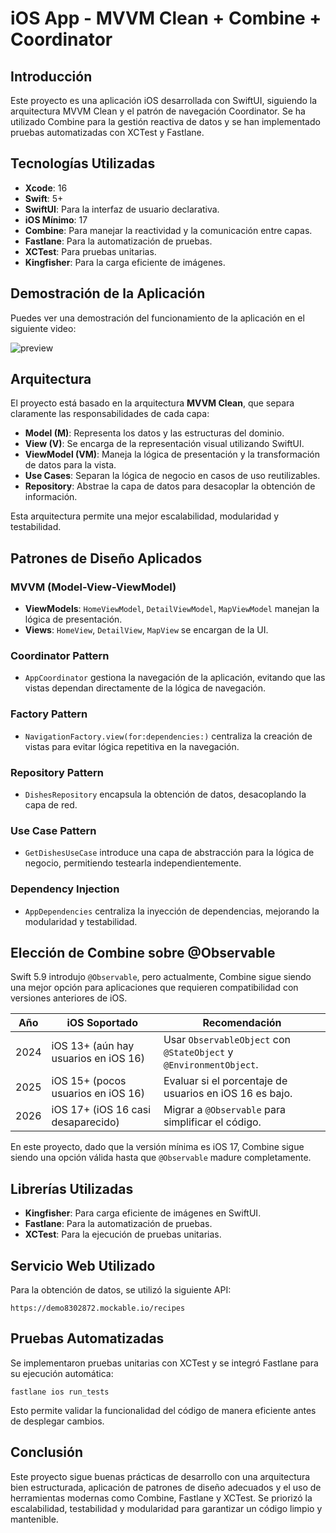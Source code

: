 # iOS App - MVVM Clean + Combine + Coordinator

## Introducción
Este proyecto es una aplicación iOS desarrollada con SwiftUI, siguiendo la arquitectura MVVM Clean y el patrón de navegación Coordinator. Se ha utilizado Combine para la gestión reactiva de datos y se han implementado pruebas automatizadas con XCTest y Fastlane.

## Tecnologías Utilizadas
- **Xcode**: 16
- **Swift**: 5+
- **SwiftUI**: Para la interfaz de usuario declarativa.
- **iOS Mínimo**: 17
- **Combine**: Para manejar la reactividad y la comunicación entre capas.
- **Fastlane**: Para la automatización de pruebas.
- **XCTest**: Para pruebas unitarias.
- **Kingfisher**: Para la carga eficiente de imágenes.

## Demostración de la Aplicación

Puedes ver una demostración del funcionamiento de la aplicación en el siguiente video:

![preview](https://github.com/user-attachments/assets/951a7800-c2d0-4ae2-8d80-81fbb93a8f40)

## Arquitectura

El proyecto está basado en la arquitectura **MVVM Clean**, que separa claramente las responsabilidades de cada capa:

- **Model (M)**: Representa los datos y las estructuras del dominio.
- **View (V)**: Se encarga de la representación visual utilizando SwiftUI.
- **ViewModel (VM)**: Maneja la lógica de presentación y la transformación de datos para la vista.
- **Use Cases**: Separan la lógica de negocio en casos de uso reutilizables.
- **Repository**: Abstrae la capa de datos para desacoplar la obtención de información.

Esta arquitectura permite una mejor escalabilidad, modularidad y testabilidad.

## Patrones de Diseño Aplicados

### MVVM (Model-View-ViewModel)
- **ViewModels**: `HomeViewModel`, `DetailViewModel`, `MapViewModel` manejan la lógica de presentación.
- **Views**: `HomeView`, `DetailView`, `MapView` se encargan de la UI.

### Coordinator Pattern
- `AppCoordinator` gestiona la navegación de la aplicación, evitando que las vistas dependan directamente de la lógica de navegación.

### Factory Pattern
- `NavigationFactory.view(for:dependencies:)` centraliza la creación de vistas para evitar lógica repetitiva en la navegación.

### Repository Pattern
- `DishesRepository` encapsula la obtención de datos, desacoplando la capa de red.

### Use Case Pattern
- `GetDishesUseCase` introduce una capa de abstracción para la lógica de negocio, permitiendo testearla independientemente.

### Dependency Injection
- `AppDependencies` centraliza la inyección de dependencias, mejorando la modularidad y testabilidad.

## Elección de Combine sobre @Observable

Swift 5.9 introdujo `@Observable`, pero actualmente, Combine sigue siendo una mejor opción para aplicaciones que requieren compatibilidad con versiones anteriores de iOS.

| Año  | iOS Soportado | Recomendación |
|-------|--------------|-----------------|
| 2024  | iOS 13+ (aún hay usuarios en iOS 16) | Usar `ObservableObject` con `@StateObject` y `@EnvironmentObject`. |
| 2025  | iOS 15+ (pocos usuarios en iOS 16) | Evaluar si el porcentaje de usuarios en iOS 16 es bajo. |
| 2026  | iOS 17+ (iOS 16 casi desaparecido) | Migrar a `@Observable` para simplificar el código. |

En este proyecto, dado que la versión mínima es iOS 17, Combine sigue siendo una opción válida hasta que `@Observable` madure completamente.

## Librerías Utilizadas

- **Kingfisher**: Para carga eficiente de imágenes en SwiftUI.
- **Fastlane**: Para la automatización de pruebas.
- **XCTest**: Para la ejecución de pruebas unitarias.

## Servicio Web Utilizado

Para la obtención de datos, se utilizó la siguiente API:
```
https://demo8302872.mockable.io/recipes
```

## Pruebas Automatizadas

Se implementaron pruebas unitarias con XCTest y se integró Fastlane para su ejecución automática:

```
fastlane ios run_tests
```

Esto permite validar la funcionalidad del código de manera eficiente antes de desplegar cambios.

## Conclusión

Este proyecto sigue buenas prácticas de desarrollo con una arquitectura bien estructurada, aplicación de patrones de diseño adecuados y el uso de herramientas modernas como Combine, Fastlane y XCTest. Se priorizó la escalabilidad, testabilidad y modularidad para garantizar un código limpio y mantenible.


